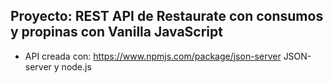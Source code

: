## Proyecto: REST API de Restaurate con consumos y propinas con Vanilla JavaScript

- API creada con: https://www.npmjs.com/package/json-server JSON-server y node.js

